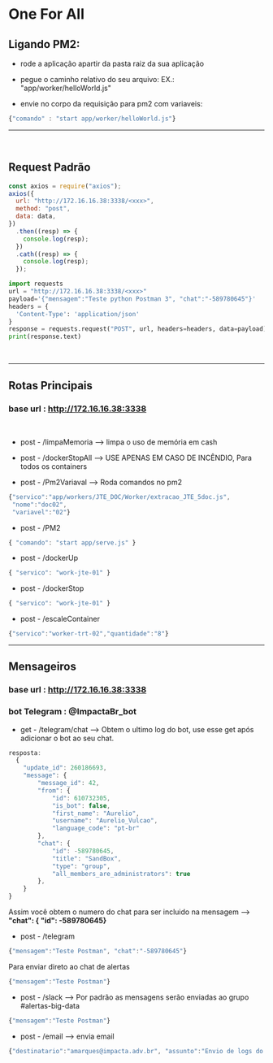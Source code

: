 # One For All

## Ligando PM2:

- rode a aplicação apartir da pasta raiz da sua aplicação

- pegue o caminho relativo do seu arquivo: EX.: "app/worker/helloWorld.js"
- envie no corpo da requisição para pm2 com variaveis:

```js
{"comando" : "start app/worker/helloWorld.js"}
```

<hr>
<br>

## Request Padrão

```js
const axios = require("axios");
axios({
  url: "http://172.16.16.38:3338/<xxx>",
  method: "post",
  data: data,
})
  .then((resp) => {
    console.log(resp);
  })
  .cath((resp) => {
    console.log(resp);
  });
```

```py
import requests
url = "http://172.16.16.38:3338/<xxx>"
payload='{"mensagem":"Teste python Postman 3", "chat":"-589780645"}'
headers = {
  'Content-Type': 'application/json'
}
response = requests.request("POST", url, headers=headers, data=payload)
print(response.text)
```

<br>
<hr>

## Rotas Principais

### **base url : http://172.16.16.38:3338**

<br>

- post - /limpaMemoria --> limpa o uso de memória em cash

- post - /dockerStopAll --> USE APENAS EM CASO DE INCÊNDIO, Para todos os containers

- post - /Pm2Variaval --> Roda comandos no pm2

```js
{"servico":"app/workers/JTE_DOC/Worker/extracao_JTE_5doc.js",
 "nome":"doc02",
 "variavel":"02"}
```

- post - /PM2

```js
{ "comando": "start app/serve.js" }
```

- post - /dockerUp

```js
{ "servico": "work-jte-01" }
```

- post - /dockerStop

```js
{ "servico": "work-jte-01" }
```

- post - /escaleContainer

```js
{"servico":"worker-trt-02","quantidade":"8"}
```

<!-- * post - /dockerUpBuild

* /dockerUpBuild
```
{ "servico": "work-jte-01" }
``` -->
<hr>

## Mensageiros

### **base url : http://172.16.16.38:3338**
### **bot Telegram : @ImpactaBr_bot**

- get - /telegram/chat --> Obtem o ultimo log do bot, use esse get após adicionar o bot ao seu chat.

```js
resposta:
  {
    "update_id": 260186693,
    "message": {
        "message_id": 42,
        "from": {
            "id": 610732305,
            "is_bot": false,
            "first_name": "Aurelio",
            "username": "Aurelio_Vulcao",
            "language_code": "pt-br"
        },
        "chat": {
            "id": -589780645,
            "title": "SandBox",
            "type": "group",
            "all_members_are_administrators": true
        },
    }
}
```

Assim você obtem o numero do chat para ser incluido na mensagem -->
**"chat": { "id": -589780645}**

- post - /telegram

```js
{"mensagem":"Teste Postman", "chat":"-589780645"}
```

Para enviar direto ao chat de alertas

```js
{"mensagem":"Teste Postman"}
```

- post - /slack --> Por padrão as mensagens serão enviadas ao grupo #alertas-big-data

```js
{"mensagem":"Teste Postman"}
```

- post - /email --> envia email

```js
{"destinatario":"amarques@impacta.adv.br", "assunto":"Envio de logs do sistema", "mensagem":"Teste Postman"}
```
